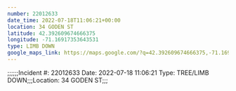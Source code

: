 ```yaml
---
number: 22012633
date_time: 2022-07-18T11:06:21+00:00
location: 34 GODEN ST
latitude: 42.392609674666375
longitude: -71.16917353643531
type: LIMB DOWN
google_maps_link: https://maps.google.com/?q=42.392609674666375,-71.16917353643531
---
```


;;;;;;Incident #: 22012633  Date: 2022-07-18 11:06:21   Type: TREE/LIMB DOWN;;;Location: 34 GODEN ST;;;
